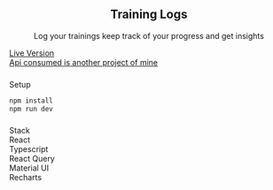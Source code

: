 <div align="center"><h2>Training Logs</h2>
<p>Log your trainings keep track of your progress and get insights</p>
</div>

[Live Version](https://training-logs.netlify.app/) <br/>
[Api consumed is another project of mine](https://github.com/thanosoncode/express-prisma-mongodb-react/tree/master/server)

###
Setup
```sh
npm install
npm run dev
```

###
Stack<br/>
React<br/>
Typescript<br/>
React Query<br/>
Material UI<br/>
Recharts<br/>

